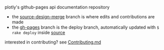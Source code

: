 plotly's github-pages api documentation repository

- the [source-design-merge](http://github.com/plotly/documentation/tree/source) branch is where edits and contributions are made
- the [gh-pages](http://github.com/plotly/documentation/tree/gh-pages) branch is the deploy branch, automatically updated with `$ rake deploy` inside [source](http://github.com/plotly/documentation/tree/source)

interested in contributing? see [Contributing.md](https://github.com/plotly/documentation/blob/source/Contributing.md)
